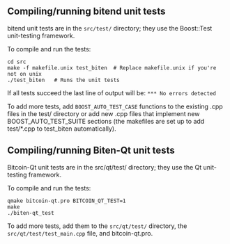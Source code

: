 Compiling/running bitend unit tests
------------------------------------

bitend unit tests are in the `src/test/` directory; they
use the Boost::Test unit-testing framework.

To compile and run the tests:

	cd src
	make -f makefile.unix test_biten  # Replace makefile.unix if you're not on unix
	./test_biten   # Runs the unit tests

If all tests succeed the last line of output will be:
`*** No errors detected`

To add more tests, add `BOOST_AUTO_TEST_CASE` functions to the existing
.cpp files in the test/ directory or add new .cpp files that
implement new BOOST_AUTO_TEST_SUITE sections (the makefiles are
set up to add test/*.cpp to test_biten automatically).


Compiling/running Biten-Qt unit tests
---------------------------------------

Bitcoin-Qt unit tests are in the src/qt/test/ directory; they
use the Qt unit-testing framework.

To compile and run the tests:

	qmake bitcoin-qt.pro BITCOIN_QT_TEST=1
	make
	./biten-qt_test

To add more tests, add them to the `src/qt/test/` directory,
the `src/qt/test/test_main.cpp` file, and bitcoin-qt.pro.
